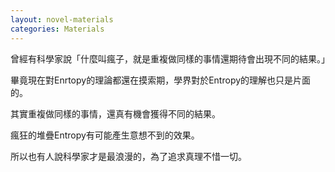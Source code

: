 ```yaml
---
layout: novel-materials
categories: Materials
---
```


曾經有科學家說「什麼叫瘋子，就是重複做同樣的事情還期待會出現不同的結果。」

畢竟現在對Enrtopy的理論都還在摸索期，學界對於Entropy的理解也只是片面的。

其實重複做同樣的事情，還真有機會獲得不同的結果。

瘋狂的堆疊Entropy有可能產生意想不到的效果。

所以也有人說科學家才是最浪漫的，為了追求真理不惜一切。
